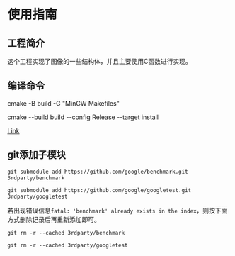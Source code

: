 # 使用指南

## 工程简介

这个工程实现了图像的一些结构体，并且主要使用C函数进行实现。

## 编译命令

cmake -B build -G "MinGW Makefiles"

cmake --build build --config Release --target install

[Link](https://github.com/Jia-Baos/Notes/blob/master/CMake/cmake-command.md)

## git添加子模块

```
git submodule add https://github.com/google/benchmark.git 3rdparty/benchmark

git submodule add https://github.com/google/googletest.git 3rdparty/googletest
```

若出现错误信息`fatal: 'benchmark' already exists in the index`，则按下面方式删除记录后再重新添加即可。

```
git rm -r --cached 3rdparty/benchmark

git rm -r --cached 3rdparty/googletest
```